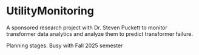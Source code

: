# UtilityMonitoring
A sponsored research project with Dr. Steven Puckett to monitor transformer data analytics and analyze them to predict transformer failure.

Planning stages. Busy with Fall 2025 semester
